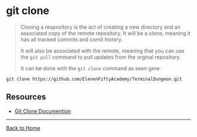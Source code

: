 # git clone 
> Cloning a respository is the act of creating a new directory and an associated copy of the remote repository. It will be a clone, meaning it has all tracked commits and comit history.
>
>It will also be associated with the remote, meaning that you can use the `git pull` command to pull updates from the orginal repository.
>
>It can be done with the `git clone` command as seen gere:
```
git clone https://github.com/ElevenFiftyAcademy/TerminalDungeon.git
```
## Resources 
- [Git Clone Documention](https://git-scm.com/docs/git-clone)
---
[Back to Home](../README.md)
